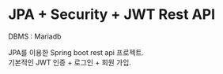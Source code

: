 # JPA + Security + JWT Rest API

DBMS : Mariadb

JPA를 이용한 Spring boot rest api 프로젝트. \
기본적인 JWT 인증 + 로그인 + 회원 가입.
